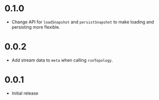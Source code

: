 # 0.1.0

* Change API for `loadSnapshot` and `persistSnapshot` to make loading and persisting
more flexible.

# 0.0.2

* Add stream data to `meta` when calling `runTopology`.

# 0.0.1

* Initial release
